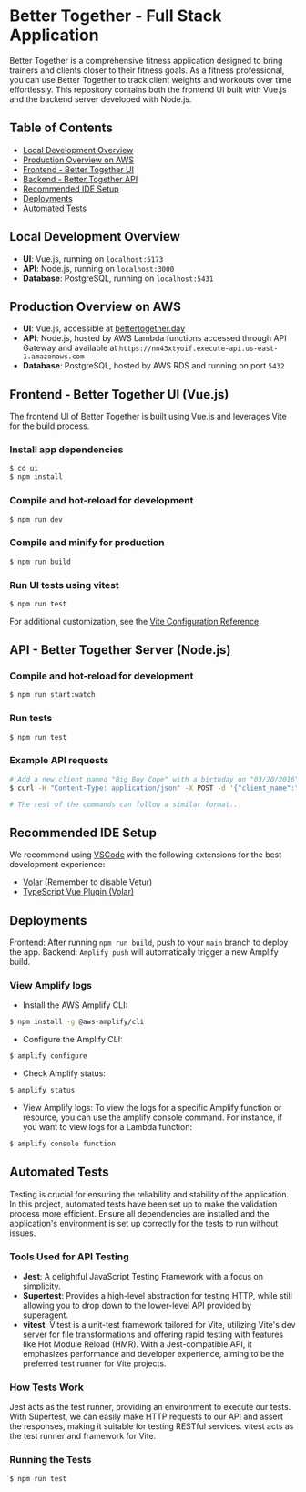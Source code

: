 # Better Together - Full Stack Application

Better Together is a comprehensive fitness application designed to bring trainers and clients closer to their fitness goals. As a fitness professional, you can use Better Together to track client weights and workouts over time effortlessly. This repository contains both the frontend UI built with Vue.js and the backend server developed with Node.js.

## Table of Contents

- [Local Development Overview](#local-development-overview)
- [Production Overview on AWS](#production-overview-on-aws)
- [Frontend - Better Together UI](#frontend---better-together-ui-vuejs)
- [Backend - Better Together API](#api---better-together-server-nodejs)
- [Recommended IDE Setup](#recommended-ide-setup)
- [Deployments](#deployments)
- [Automated Tests](#automated-tests)

## Local Development Overview

- **UI**: Vue.js, running on `localhost:5173`
- **API**: Node.js, running on `localhost:3000`
- **Database**: PostgreSQL, running on `localhost:5431`

## Production Overview on AWS

- **UI**: Vue.js, accessible at [bettertogether.day](https://www.bettertogether.day/)
- **API**: Node.js, hosted by AWS Lambda functions accessed through API Gateway and available at `https://nn43xtyoif.execute-api.us-east-1.amazonaws.com`
- **Database**: PostgreSQL, hosted by AWS RDS and running on port `5432`

## Frontend - Better Together UI (Vue.js)

The frontend UI of Better Together is built using Vue.js and leverages Vite for the build process.

### Install app dependencies

```bash
$ cd ui
$ npm install
```

### Compile and hot-reload for development

```bash
$ npm run dev
```

### Compile and minify for production

```bash
$ npm run build
```

### Run UI tests using vitest

```bash
$ npm run test
```

For additional customization, see the [Vite Configuration Reference](https://vitejs.dev/config/).

## API - Better Together Server (Node.js)

### Compile and hot-reload for development

```bash
$ npm run start:watch
```

### Run tests

```bash
$ npm run test
```

### Example API requests

```bash
# Add a new client named "Big Boy Cope" with a birthday on "03/20/2016" to the production environment
$ curl -H "Content-Type: application/json" -X POST -d '{"client_name":"Big Boy Cope", "birth_day":"03/20/2016"}' https://nn43xtyoif.execute-api.us-east-1.amazonaws.com/clients

# The rest of the commands can follow a similar format...
```

## Recommended IDE Setup

We recommend using [VSCode](https://code.visualstudio.com/) with the following extensions for the best development experience:

- [Volar](https://marketplace.visualstudio.com/items?itemName=johnsoncodehk.volar) (Remember to disable Vetur)
- [TypeScript Vue Plugin (Volar)](https://marketplace.visualstudio.com/items?itemName=Vue.vscode-typescript-vue-plugin)

## Deployments

Frontend: After running `npm run build`, push to your `main` branch to deploy the app.
Backend: `Amplify push` will automatically trigger a new Amplify build.

### View Amplify logs

- Install the AWS Amplify CLI:

```bash
$ npm install -g @aws-amplify/cli
```

- Configure the Amplify CLI:

```bash
$ amplify configure
```

- Check Amplify status:

```bash
$ amplify status
```

- View Amplify logs: To view the logs for a specific Amplify function or resource, you can use the amplify console command. For instance, if you want to view logs for a Lambda function:

```bash
$ amplify console function
```

## Automated Tests

Testing is crucial for ensuring the reliability and stability of the application. In this project, automated tests have been set up to make the validation process more efficient. Ensure all dependencies are installed and the application's environment is set up correctly for the tests to run without issues.

### Tools Used for API Testing

- **Jest**: A delightful JavaScript Testing Framework with a focus on simplicity.
- **Supertest**: Provides a high-level abstraction for testing HTTP, while still allowing you to drop down to the lower-level API provided by superagent.
- **vitest**: Vitest is a unit-test framework tailored for Vite, utilizing Vite's dev server for file transformations and offering rapid testing with features like Hot Module Reload (HMR). With a Jest-compatible API, it emphasizes performance and developer experience, aiming to be the preferred test runner for Vite projects.

### How Tests Work

Jest acts as the test runner, providing an environment to execute our tests. With Supertest, we can easily make HTTP requests to our API and assert the responses, making it suitable for testing RESTful services. vitest acts as the test runner and framework for Vite.

### Running the Tests

```bash
$ npm run test
```
